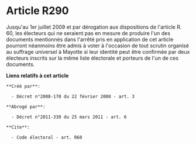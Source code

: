 # Article R290

Jusqu'au 1er juillet 2009 et par dérogation aux dispositions de l'article R. 60, les électeurs qui ne seraient pas en mesure
de produire l'un des documents mentionnés dans l'arrêté pris en application de cet article pourront néanmoins être admis à
voter à l'occasion de tout scrutin organisé au suffrage universel à Mayotte si leur identité peut être confirmée par deux
électeurs inscrits sur la même liste électorale et porteurs de l'un de ces documents.

**Liens relatifs à cet article**

	**Créé par**:

	  - Décret n°2008-170 du 22 février 2008 - art. 3

	**Abrogé par**:

	  - Décret n°2011-330 du 25 mars 2011 - art. 6

	**Cite**:

	  - Code électoral - art. R60
